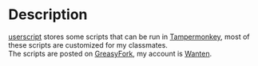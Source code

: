 # Description
[userscript](https://github.com/WantenMN/userscript) stores some scripts that can be run in [Tampermonkey](https://www.tampermonkey.net/), most of these scripts are customized for my classmates.  
The scripts are posted on [GreasyFork](https://greasyfork.org/en), my account is [Wanten](https://greasyfork.org/en/users/904236-wanten).